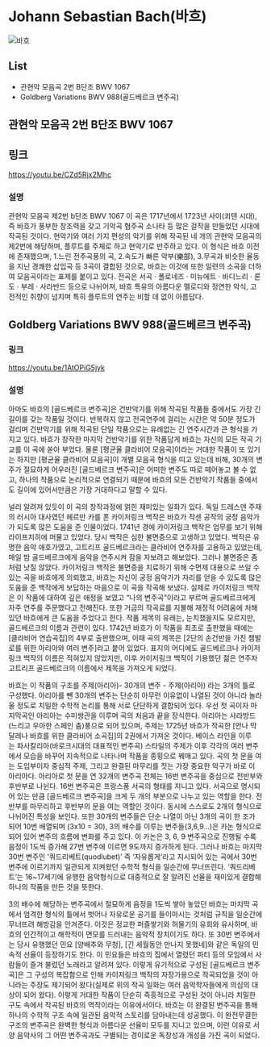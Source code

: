 # Johann Sebastian Bach(바흐)

![바흐](https://upload.wikimedia.org/wikipedia/commons/b/b5/Bach.jpg)

## List

- 관현악 모음곡 2번 B단조 BWV 1067
- Goldberg Variations BWV 988(골드베르크 변주곡)

## 관현악 모음곡 2번 B단조 BWV 1067

## 링크

https://youtu.be/CZd5Rjx2Mhc

### 설명

관현악 모음곡 제2번 b단조 BWV 1067
이 곡은 1717년에서 1723년 사이(쾨텐 시대), 즉 바흐가 풍부한 창조력을 갖고 기악곡 협주곡 소나타 등 많은 걸작을 만들었던 시대에 작곡된 것이다.
현악기와 여러 가지 편성의 악기를 위해 작곡된 네 개의 관현악 모음곡의 제2번에 해당하며, 플루트를 주체로 하고 현악기로 반주하고 있다. 이 형식은 바흐 이전에 존재했으며, 1.느린 전주곡풍의 곡, 2.속도가 빠른 악부(樂部), 3.무곡과 비슷한 율동을 지닌 경쾌한 삽입곡 등 3곡이 결합된 것으로, 바흐는 이것에 또한 일련의 소곡을 더하여 모음곡이라는 표제를 붙이고 있다.
전곡은 서곡 · 폴로네즈 · 미뉴에트 · 바디느리 · 론도 · 부레 · 사라반드 등으로 나뉘어져, 바흐 특유의 아름다운 멜로디와 정연한 악식, 고전적인 취향이 넘치며 특히 플루트의 연주는 비할 데 없이 아름답다.

## Goldberg Variations BWV 988(골드베르크 변주곡)

### 링크

https://youtu.be/1AtOPiG5jyk

### 설명

아마도 바흐의 [골드베르크 변주곡]은 건반악기를 위해 작곡된 작품들 중에서도 가장 긴 길이를 갖는 작품일 것이다. 반복하지 않고 전곡연주에 걸리는 시간은 약 50분 정도가 걸리며 건반악기를 위해 작곡된 단일 작품으로는 유례없는 긴 연주시간과 큰 형식을 가지고 있다. 바흐가 창작한 마지막 건반악기를 위한 작품답게 바흐는 자신의 모든 작곡 기교를 이 곡에 쏟아 부었다.
물론 [평균율 클라비어 모음곡]이라는 거대한 작품이 또 있기는 하지만 [평균율 클라비어 모음곡]이 개별 모음곡 형식을 띠고 있는데 비해, 30개의 변주가 절묘하게 어우러진 [골드베르크 변주곡]은 어떠한 변주도 따로 떼어놓고 볼 수 없고, 하나의 작품으로 논리적으로 연결되기 때문에 바흐의 모든 건반악기 작품들 중에서도 길이에 있어서만큼은 가장 거대하다고 말할 수 있다.

널리 알려져 있듯이 이 곡의 창작과정에 얽힌 재미있는 일화가 있다. 독일 드레스덴 주재의 러시아 대사였던 헤르만 카를 폰 카이저링크 백작은 바흐가 작센 공작의 궁정 음악가가 되도록 많은 도움을 준 인물이었다.
1741년 경에 카이저링크 백작은 업무를 보기 위해 라이프치히에 머물고 있었다. 당시 백작은 심한 불면증으로 고생하고 있었다. 백작은 유명한 음악 애호가였고, 고트리프 골드베르크라는 클라비어 연주자를 고용하고 있었는데, 매일 밤 골드베르크에게 음악을 연주시켜 잠을 자보려고 해보았다.
그러나 불면증은 좀처럼 낫질 않았다. 카이저링크 백작은 불면증을 치료하기 위해 수면제 대용으로 쓰일 수 있는 곡을 바흐에게 의뢰했고, 바흐는 자신이 궁정 음악가가 자리를 얻을 수 있도록 많은 도움을 준 백작에게 보답하는 마음으로 이 곡을 작곡해 보냈다.
실제로 카이저링크 백작은 이 작품에 대하여 깊은 애정을 보였고 “나의 변주곡”이라고 부르며 골드베르크에게 자주 연주를 주문했다고 전해진다. 또한 거금의 작곡료를 지불해 재정적 어려움에 처해있던 바흐에게 큰 도움을 주었다고 한다.
작품 제목의 유래는, 눈치챘을지도 모르지만, 골드베르크의 이름과 관련이 있다. 1742년 바흐가 이 작품을 최초로 출판했을 때에는 [클라비어 연습곡집]의 4부로 출판했으며, 이때 곡의 제목은 [2단의 손건반을 가진 쳄발로를 위한 아리아와 여러 변주]라고 붙어 있었다.
표지의 어디에도 골드베르크나 카이저링크 백작의 이름은 적혀있지 않았지만, 이후 카이저링크 백작이 기용했던 젊은 연주자 고트리프 골드베르크의 이름에서 제목을 가져오게 되었다.

바흐는 이 작품의 구조를 주제(아리아)- 30개의 변주 - 주제(아리아) 라는 3개의 틀로 구성했다. 아리아를 뺀 30개의 변주는 단순히 아무런 이유없이 나열된 것이 아니라 놀라울 정도로 치밀한 수학적 논리를 통해 서로 단단하게 결합되어 있다.
우선 첫 곡이자 마지막곡인 아리아는 수미쌍관을 이루며 곡의 처음과 끝을 장식한다. 아리아는 사라방드(느리고 우아한 스페인 춤)풍으로 되어 있으며, 주제는 1725년 바흐가 작곡한 [안나 막달레나 바흐를 위한 클라비어 소곡집]의 2권에서 가져온 것이다.
베이스 라인을 이루는 파사칼리아(바로크시대의 대표적인 변주곡) 스타일의 주제가 이후 각각의 여러 변주에서 모습을 바꾸어 지속적으로 나타나며 작품을 종횡으로 꿰매고 있다. 곡의 첫 문을 여는 도입부이자 중심적 주제, 그리고 완결된 마무리를 짓는 가장 중요한 악구가 바로 이 아리아다.
아리아로 첫 문을 연 32개의 변주곡 전체는 16번 변주곡을 중심으로 전반부와 후반부로 나뉜다. 16번 변주곡은 프랑스풍 서곡의 형태를 지니고 있다. 서곡으로 명시되어 있는 만큼 [골드베르크 변주곡]을 크게 두 개의 부분으로 나누고 있는 역할을 한다.
전반부를 마무리하고 후반부의 문을 여는 역할인 것이다. 동시에 스스로도 2개의 형식으로 나뉘어진 특성을 보인다. 또한 30개의 변주들은 단순 나열이 아닌 3개의 곡이 한 조가 되어 10번 배열되며 (3x10 = 30), 3의 배수를 이루는 변주들(3,6,9...)은 카논 형식으로 되어 있어 변주의 흐름에 변화를 주고 있다.
이 카논은 3, 6, 9 변주곡으로 진행될 수록 음정이 1도씩 증가해 27번 변주에 이르면 9도까지 증가하게 된다. 그러나 바흐는 마지막 30번 변주인 ‘쿼드리베트(quodlubet)’ 즉 ‘자유롭게’라고 지시되어 있는 곡에서 30번 변주에 이르기까지 일관되게 지켜왔던 수학적 형식을 일순간에 무너뜨린다.
‘쿼드리베트’는 16~17세기에 유행한 음악형식으로 대중적으로 잘 알려진 선율을 재미있게 결합해 하나의 작품을 만든 것을 뜻한다.

3의 배수에 해당하는 변주곡에서 절묘하게 음정을 1도씩 쌓아 놓았던 바흐는 마지막 곡에서 엄격한 형식의 틀에서 벗어나 자유로운 공기를 들이마시는 것처럼 규칙을 일순간에 무너뜨려 해방감을 안겨준다.
이것은 정교한 퍼즐쌓기와 허물기의 유희와 유사하며, 바흐의 인간적이고 해학적이 면모를 드러내는 음악적 장치이기도 하다. 또 30번 변주에서는 당시 유행했던 민요 [양배추와 무청], [긴 세월동안 만나지 못했네]와 같은 독일의 민속적 선율이 등장하기도 한다. 이 민요들은 바흐의 집에서 열렸던 파티 등의 모임에서 사람들이 즐겨 불렀던 노래라고 알려져 있다.
이렇게 유기적으로 구성된 [골드베르크 변주곡]은 그 구성의 복잡함으로 인해 카이저링크 백작의 자장가용으로 작곡되었을 것이 아니라는 주장도 제기되어 왔다(실제로 위의 작곡 일화는 여러 음악학자들에게 의심의 대상이 되어 왔다).
이렇게 거대한 작품이 단순히 즉흥적으로 구성된 것이 아니라 치밀한 구도 속에서 작곡된 바흐의 역작이라는 이유에서이다. 바흐는 이 완결된 변주곡을 통해 하나의 수학적 구조 속에 일관된 음악적 스토리를 담아내는데 성공했다.
이 완전무결한 구조의 변주곡은 완벽한 형식과 아름다운 선율미 모두를 지니고 있으며, 이런 이유로 서양 음악사의 그 어떤 변주곡과도 구별되는 경이로운 독창성과 개성을 가진 곡이 되었다.
